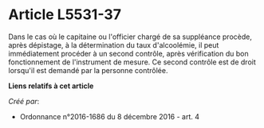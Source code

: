 # Article L5531-37

Dans le cas où le capitaine ou l'officier chargé de sa suppléance procède, après dépistage, à la détermination du taux
d'alcoolémie, il peut immédiatement procéder à un second contrôle, après vérification du bon fonctionnement de l'instrument
de mesure. Ce second contrôle est de droit lorsqu'il est demandé par la personne contrôlée.

**Liens relatifs à cet article**

_Créé par_:

  - Ordonnance n°2016-1686 du 8 décembre 2016 - art. 4
